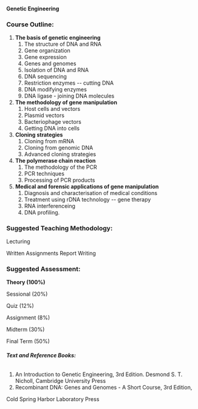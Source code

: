 #### **Genetic Engineering**



### **Course Outline:**
1. **The basis of genetic engineering**
   1. The structure of DNA and RNA
   1. Gene organization
   1. Gene expression
   1. Genes and genomes
   1. Isolation of DNA and RNA
   1. DNA sequencing
   1. Restriction enzymes -- cutting DNA
   1. DNA modifying enzymes
   1. DNA ligase - joining DNA molecules
1. **The methodology of gene manipulation**
   1. Host cells and vectors
   1. Plasmid vectors
   1. Bacteriophage vectors
   1. Getting DNA into cells
1. **Cloning strategies**
   1. Cloning from mRNA
   1. Cloning from genomic DNA
   1. Advanced cloning strategies
1. **The polymerase chain reaction**
   1. The methodology of the PCR
   1. PCR techniques
   1. Processing of PCR products
1. **Medical and forensic applications of gene manipulation**
   1. Diagnosis and characterisation of medical conditions
   1. Treatment using rDNA technology -- gene therapy
   1. RNA interferenceing
   1. DNA profiling.
### **Suggested Teaching Methodology:**
Lecturing

Written Assignments Report Writing
### **Suggested Assessment:**
**Theory (100%)**

Sessional (20%)

Quiz (12%)

Assignment (8%)

Midterm (30%)

Final Term (50%)
###### **Text and Reference Books:**
1. An Introduction to Genetic Engineering, 3rd Edition. Desmond S. T. Nicholl, Cambridge University Press
1. Recombinant DNA: Genes and Genomes - A Short Course, 3rd Edition,

Cold Spring Harbor Laboratory Press
